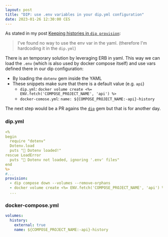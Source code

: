 ```yaml
---
layout: post
title: "DIP: use .env variables in your dip.yml configuration"
date: 2023-01-26 12:30:00 CES
---
```


As stated in my post [Keeping histories in `dip provision`](/posts/2023/01/keep_irb_histories_when_running_dip_provision):

> I've found no way to use the env var in the yaml. (therefore I'm hardcoding it in the `dip.yml`)

There is an temporary solution by leveraging ERB in yaml. This way we can load the `.env` (which is also used by docker compose itself) and use vars defined there in our dip configuration:

- By loading the `dotenv` gem inside the YAML
- These snippets make sure that there is a default value (e.g. `api`)
  - `dip.yml`: `docker volume create <%= ENV.fetch('COMPOSE_PROJECT_NAME', 'api') %>`
  - `docker-comose.yml`: `name: ${COMPOSE_PROJECT_NAME:-api}-history`

The next step would be a PR agains the [`dip`](https://github.com/bibendi/dip) gem but that is for another day.

### dip.yml

```yml
<%
begin
  require "dotenv"
  Dotenv.load
  puts "🎉 Dotenv loaded!"
rescue LoadError
  puts "🚨 Dotenv not loaded, ignoring '.env' files"
end
%>
#...
provision:
  - dip compose down --volumes --remove-orphans
  - docker volume create <%= ENV.fetch('COMPOSE_PROJECT_NAME', 'api') %>-history
  ...
```

### docker-compose.yml

```yml
volumes:
  history:
    external: true
    name: ${COMPOSE_PROJECT_NAME:-api}-history
```
